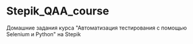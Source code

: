 # Stepik_QAA_course
Домашние задания курса "Автоматизация тестирования с помощью Selenium и Python" на Stepik
